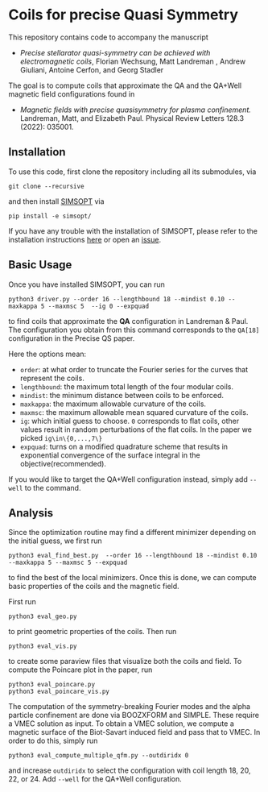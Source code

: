 # Coils for precise Quasi Symmetry

This repository contains code to accompany the manuscript

- *Precise stellarator quasi-symmetry can be achieved with electromagnetic coils*, Florian Wechsung, Matt Landreman , Andrew Giuliani, Antoine Cerfon, and Georg Stadler

The goal is to compute coils that approximate the QA and the QA+Well magnetic field configurations found in 

- *Magnetic fields with precise quasisymmetry for plasma confinement.* Landreman, Matt, and Elizabeth Paul. Physical Review Letters 128.3 (2022): 035001.


## Installation

To use this code, first clone the repository including all its submodules, via

    git clone --recursive 

and then install [SIMSOPT](https://github.com/hiddenSymmetries/simsopt) via

    pip install -e simsopt/

If you have any trouble with the installation of SIMSOPT, please refer to the installation instructions [here](https://simsopt.readthedocs.io/en/latest/installation.html#virtual-environments) or open an [issue](https://github.com/hiddenSymmetries/simsopt/issues).

## Basic Usage

Once you have installed SIMSOPT, you can run

    python3 driver.py --order 16 --lengthbound 18 --mindist 0.10 --maxkappa 5 --maxmsc 5  --ig 0 --expquad

to find coils that approximate the **QA** configuration in Landreman \& Paul. The configuration you obtain from this command corresponds to the `QA[18]` configuration in the Precise QS paper.

Here the options mean:

- `order`: at what order to truncate the Fourier series for the curves that represent the coils.
- `lengthbound`: the maximum total length of the four modular coils.
- `mindist`: the minimum distance between coils to be enforced.
- `maxkappa`: the maximum allowable curvature of the coils.
- `maxmsc`: the maximum allowable mean squared curvature of the coils.
- `ig`: which initial guess to choose. `0` corresponds to flat coils, other values result in random perturbations of the flat coils. In the paper we picked `ig\in\{0,...,7\}`
- `expquad`: turns on a modified quadrature scheme that results in exponential
  convergence of the surface integral in the objective(recommended).

If you would like to target the QA+Well configuration instead, simply add `--well` to the command.

## Analysis

Since the optimization routine may find a different minimizer depending on the initial guess, we first run

    python3 eval_find_best.py  --order 16 --lengthbound 18 --mindist 0.10 --maxkappa 5 --maxmsc 5 --expquad

to find the best of the local minimizers. Once this is done, we can compute basic properties of the coils and the magnetic field.

First run

    python3 eval_geo.py

to print geometric properties of the coils. Then run

    python3 eval_vis.py

to create some paraview files that visualize both the coils and field. To compute the Poincare plot in the paper, run

    python3 eval_poincare.py
    python3 eval_poincare_vis.py

The computation of the symmetry-breaking Fourier modes and the alpha particle confinement are done via BOOZXFORM and SIMPLE. These require a VMEC solution as input. To obtain a VMEC solution, we compute a magnetic surface of the Biot-Savart induced field and pass that to VMEC. In order to do this, simply run

    python3 eval_compute_multiple_qfm.py --outdiridx 0

and increase `outdiridx` to select the configuration with coil length 18, 20, 22, or 24. Add `--well` for the QA+Well configuration.
